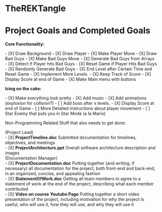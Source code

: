 # TheREKTangle

<h1> Project Goals and Completed Goals</h1>
<p><b>Core Functionality:</b></p>
- [X] Draw Background
- [X] Draw Player
- [X] Make Player Move 
- [X] Draw Bad Guys
- [X] Make Bad Guys Move
- [X] Generate Bad Guys from Arrays
- [X] Detect if Player hits Bad Guys
- [X] Reset Game if Player Hits Bad Guys
- [X] Randomly Generate Bad Guys
- [X] End Level after Certain Time and Reset Game
- [X] Implement More Levels.
- [X] Keep Track of Score
- [X] Display Score at end of Game
- [X] Make Main menu with buttons <br>

<p><b>Icing on the cake:</b></p>
- [X] Make everything look pretty
- [X] Add music
- [X] Add animations (explosion for collision?)
- [ ] Add boss after x levels.
- [X] Display Score at end of Game
- [ ] More Detailed instructions about player movement
- [ ] Star Enemy that puts you in Star Mode (a la Mario)

<p>Non-Programming Related Stuff that also needs to get done:</p>
 (Project Lead)<br>
- [X] <b>ProjectTimeline.doc</b>   Submitted documentation for timelines, objectives, and meetings<br>
- [X] <b>ProjectArchitecture.ppt</b>   Overall software architecture description and images <br>
 (Documentation Manager)<br>
- [X] <b>ProjectDocumentation.doc</b>    Putting together (and writing, if necessary) all documentation for the project, both front-end and
                              back-end, in an organized, concise, and appealing fashion<br>
- [X] <b>StatementOfWork.doc</b>
                              Getting all team members to agree to a statement of work at the end of the project, describing what
                              each member contributed<br>
- [X] <b>Video on course Youtube Page</b>
                            Putting together a short video presentation of the project, including motivation for why the project
                            is useful, who will use it, how they will use, and why they will use it
